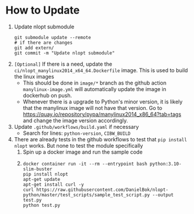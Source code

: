How to Update
=============

1. Update nlopt submodule
   ```shell
   git submodule update --remote
   # if there are changes
   git add extern/
   git commit -m "Update nlopt submodule"
   ```
2. `[Optional]` If there is a need, update the `ci/nlopt_manylinux2014_x64_64.Dockerfile` image. This is used to build
   the linux images
    * This should be done in `image/*` branch as the github action `manylinux-image.yml` will automatically update the
      image in dockerhub on push.
    * Whenever there is a upgrade to Python's minor version, it is likely that the manylinux image will not have that
      version. Go to https://quay.io/repository/pypa/manylinux2014_x86_64?tab=tags and change the image version 
      accordingly.
3. Update `.github/workflows/build.yaml` if necessary
    * Search for lines: `python-version`, `CIBW_BUILD`
4. There are already tests in the github workflows to test that `pip install nlopt` works. But none to test the module specifically
   1. Spin up a docker image and run the sample code
   2. ```shell
      docker container run -it --rm --entrypoint bash python:3.10-slim-buster
      pip install nlopt
      apt-get update
      apt-get install curl -y
      curl https://raw.githubusercontent.com/DanielBok/nlopt-python/master/test_scripts/sample_test_script.py --output test.py
      python test.py
      ```
